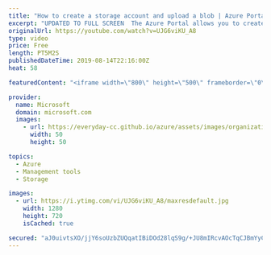 ```yaml
---
title: "How to create a storage account and upload a blob | Azure Portal Series"
excerpt: "UPDATED TO FULL SCREEN  The Azure Portal allows you to create and manage storage accounts and upload a blob. In this video of the Azure Portal “How To” Series, learn how to easily create a storage account, upload a blob, and manage the storage account within Storage Explorer (preview).     Try out these"
originalUrl: https://youtube.com/watch?v=UJG6viKU_A8
type: video
price: Free
length: PT5M2S
publishedDateTime: 2019-08-14T22:16:00Z
heat: 58

featuredContent: "<iframe width=\"800\" height=\"500\" frameborder=\"0\" src=\"https://www.youtube.com/embed/UJG6viKU_A8\" allow=\"accelerometer; autoplay; encrypted-media; gyroscope; picture-in-picture\" allowfullscreen></iframe>"

provider:
  name: Microsoft
  domain: microsoft.com
  images:
    - url: https://everyday-cc.github.io/azure/assets/images/organizations/microsoft.com-50x50.jpg
      width: 50
      height: 50

topics:
  - Azure
  - Management tools
  - Storage

images:
  - url: https://i.ytimg.com/vi/UJG6viKU_A8/maxresdefault.jpg
    width: 1280
    height: 720
    isCached: true

secured: "aJ0uivtsXO/jjY6soUzbZUQqatIBiDOd28lqS9g/+JU8mIRcvAOcTqCJBmYyCu9j0Ij7wgGgxsj3RSmJYmOzJiM6EmYSmKegJQ1fqI76GrPuGYc8po33wQAn51bIq3PScZLKNXrT1MAH03JO9J5JDT91uMFG38H4NwHimqf1jTk3gA/oo+L3CaRKgzQLF8i3SrXBzQRHstnI+j90mTgHgxHi76x2CrtjGbcK8rHhbrUXKIfMNW9HsACaMKMH2nJgmiu4coo029mUz/0SHW+I5OQHmABFkXOnR2aTSTFV6tQakSnMQI9LyDRFyhS4REf+Y689ULYas4CWQwXm/9oKNMXk04ImwYO+4RnErXN5oVyYOT+F0CmwBrEbNXrCbBZRLEkH8l3OhUj7Gj5nrqEFoA36Q0e5esfSjSaFNSyyLLI=;hnaRtB35Xi7BVFYnrY464w=="
---
```


